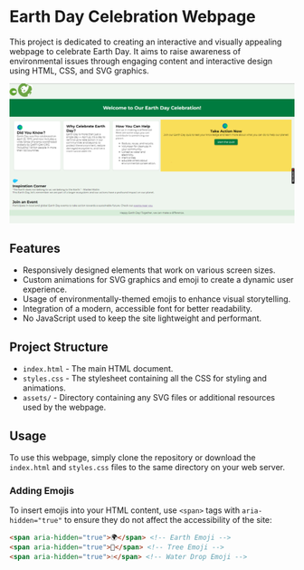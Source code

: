 # Earth Day Celebration Webpage

This project is dedicated to creating an interactive and visually appealing webpage to celebrate Earth Day. It aims to raise awareness of environmental issues through engaging content and interactive design using HTML, CSS, and SVG graphics.

![Earth Day Webpage](earth_day.png "Earth Day")

## Features

- Responsively designed elements that work on various screen sizes.
- Custom animations for SVG graphics and emoji to create a dynamic user experience.
- Usage of environmentally-themed emojis to enhance visual storytelling.
- Integration of a modern, accessible font for better readability.
- No JavaScript used to keep the site lightweight and performant.

## Project Structure

- `index.html` - The main HTML document.
- `styles.css` - The stylesheet containing all the CSS for styling and animations.
- `assets/` - Directory containing any SVG files or additional resources used by the webpage.

## Usage

To use this webpage, simply clone the repository or download the `index.html` and `styles.css` files to the same directory on your web server.

### Adding Emojis

To insert emojis into your HTML content, use `<span>` tags with `aria-hidden="true"` to ensure they do not affect the accessibility of the site:

```html
<span aria-hidden="true">🌍</span> <!-- Earth Emoji -->
<span aria-hidden="true">🌳</span> <!-- Tree Emoji -->
<span aria-hidden="true">💧</span> <!-- Water Drop Emoji -->

